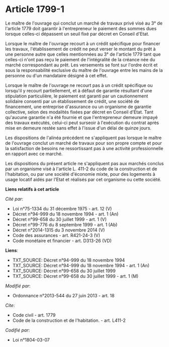# Article 1799-1

Le maître de l'ouvrage qui conclut un marché de travaux privé visé au 3° de l'article 1779 doit garantir à l'entrepreneur le
paiement des sommes dues lorsque celles-ci dépassent un seuil fixé par décret en Conseil d'Etat. 

Lorsque le maître de l'ouvrage recourt à un crédit spécifique pour financer les travaux, l'établissement de crédit ne peut
verser le montant du prêt à une personne autre que celles mentionnées au 3° de l'article 1779 tant que celles-ci n'ont pas
reçu le paiement de l'intégralité de la créance née du marché correspondant au prêt. Les versements se font sur l'ordre écrit
et sous la responsabilité exclusive du maître de l'ouvrage entre les mains de la personne ou d'un mandataire désigné à cet
effet. 

Lorsque le maître de l'ouvrage ne recourt pas à un crédit spécifique ou lorsqu'il y recourt partiellement, et à défaut de
garantie résultant d'une stipulation particulière, le paiement est garanti par un cautionnement solidaire consenti par un
établissement de crédit, une société de financement, une entreprise d'assurance ou un organisme de garantie collective, selon
des modalités fixées par décret en Conseil d'Etat. Tant qu'aucune garantie n'a été fournie et que l'entrepreneur demeure
impayé des travaux exécutés, celui-ci peut surseoir à l'exécution du contrat après mise en demeure restée sans effet à
l'issue d'un délai de quinze jours. 

Les dispositions de l'alinéa précédent ne s'appliquent pas lorsque le maître de l'ouvrage conclut un marché de travaux pour
son propre compte et pour la satisfaction de besoins ne ressortissant pas à une activité professionnelle en rapport avec ce
marché. 

Les dispositions du présent article ne s'appliquent pas aux marchés conclus par un organisme visé à l'article L. 411-2 du
code de la construction et de l'habitation, ou par une société d'économie mixte, pour des logements à usage locatif aidés par
l'Etat et réalisés par cet organisme ou cette société.

**Liens relatifs à cet article**

_Cité par_:

  - Loi n°75-1334 du 31 décembre 1975 - art. 12 (V)
  - Décret n°94-999 du 18 novembre 1994 - art. 1 (An)
  - Décret n°99-658 du 30 juillet 1999 - art. 1 (V)
  - Décret n°99-776 du 8 septembre 1999 - art. 1 (Ab)
  - Décret n°2014-1315 du 3 novembre 2014 (V)
  - Code des assurances - art. R421-24-3 (V)
  - Code monétaire et financier - art. D313-26 (VD)

**Liens**:

  - TXT_SOURCE: Décret n°94-999 du 18 novembre 1994
  - TXT_SOURCE: Décret n°94-999 du 18 novembre 1994 - art. 1 (An)
  - TXT_SOURCE: Décret n°99-658 du 30 juillet 1999
  - TXT_SOURCE: Décret n°99-658 du 30 juillet 1999 - art. 1 (M)

_Modifié par_:

  - Ordonnance n°2013-544 du 27 juin 2013 - art. 18

_Cite_:

  - Code civil - art. 1779
  - Code de la construction et de l'habitation. - art. L411-2

_Codifié par_:

  - Loi n°1804-03-07
